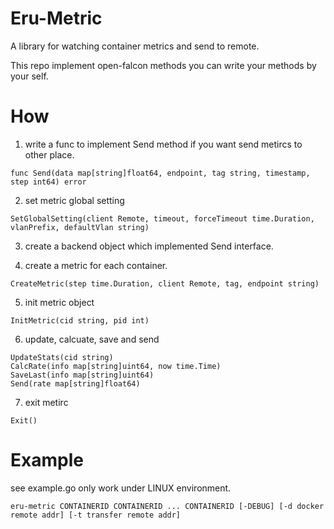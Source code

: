 Eru-Metric
==========

A library for watching container metrics and send to remote.

This repo implement open-falcon methods you can write your methods by your self.

How
===

1. write a func to implement Send method if you want send metircs to other place.

```
func Send(data map[string]float64, endpoint, tag string, timestamp, step int64) error
```

2. set metric global setting

```
SetGlobalSetting(client Remote, timeout, forceTimeout time.Duration, vlanPrefix, defaultVlan string)
```

3. create a backend object which implemented Send interface.

4. create a metric for each container.

```
CreateMetric(step time.Duration, client Remote, tag, endpoint string)
```

5. init metric object

```
InitMetric(cid string, pid int)
```

6. update, calcuate, save and send

```
UpdateStats(cid string)
CalcRate(info map[string]uint64, now time.Time)
SaveLast(info map[string]uint64)
Send(rate map[string]float64)
```

7. exit metirc

```
Exit()
```

Example
=======

see example.go only work under LINUX environment.

```
eru-metric CONTAINERID CONTAINERID ... CONTAINERID [-DEBUG] [-d docker remote addr] [-t transfer remote addr]
```

